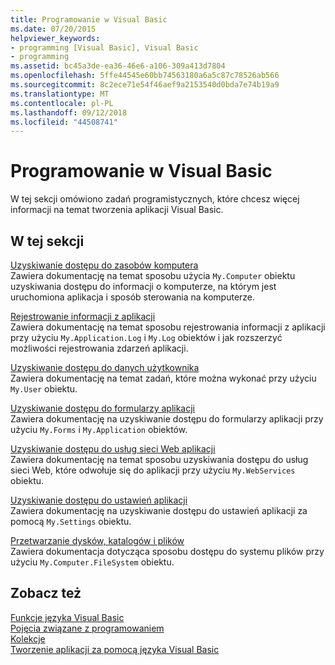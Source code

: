 ```yaml
---
title: Programowanie w Visual Basic
ms.date: 07/20/2015
helpviewer_keywords:
- programming [Visual Basic], Visual Basic
- programming
ms.assetid: bc45a3de-ea36-46e6-a106-309a413d7804
ms.openlocfilehash: 5ffe44545e60bb74563180a6a5c87c78526ab566
ms.sourcegitcommit: 8c2ece71e54f46aef9a2153540d0bda7e74b19a9
ms.translationtype: MT
ms.contentlocale: pl-PL
ms.lasthandoff: 09/12/2018
ms.locfileid: "44508741"
---
```

# <a name="programming-in-visual-basic"></a>Programowanie w Visual Basic
W tej sekcji omówiono zadań programistycznych, które chcesz więcej informacji na temat tworzenia aplikacji Visual Basic.  
  
## <a name="in-this-section"></a>W tej sekcji  
 [Uzyskiwanie dostępu do zasobów komputera](../../../visual-basic/developing-apps/programming/computer-resources/index.md)  
 Zawiera dokumentację na temat sposobu użycia `My.Computer` obiektu uzyskiwania dostępu do informacji o komputerze, na którym jest uruchomiona aplikacja i sposób sterowania na komputerze.  
  
 [Rejestrowanie informacji z aplikacji](../../../visual-basic/developing-apps/programming/log-info/index.md)  
 Zawiera dokumentację na temat sposobu rejestrowania informacji z aplikacji przy użyciu `My.Application.Log` i `My.Log` obiektów i jak rozszerzyć możliwości rejestrowania zdarzeń aplikacji.  
  
 [Uzyskiwanie dostępu do danych użytkownika](../../../visual-basic/developing-apps/programming/accessing-user-data.md)  
 Zawiera dokumentację na temat zadań, które można wykonać przy użyciu `My.User` obiektu.  
  
 [Uzyskiwanie dostępu do formularzy aplikacji](../../../visual-basic/developing-apps/programming/accessing-application-forms.md)  
 Zawiera dokumentację na uzyskiwanie dostępu do formularzy aplikacji przy użyciu `My.Forms` i `My.Application` obiektów.  
  
 [Uzyskiwanie dostępu do usług sieci Web aplikacji](../../../visual-basic/developing-apps/programming/accessing-application-web-services.md)  
 Zawiera dokumentację na temat sposobu uzyskiwania dostępu do usług sieci Web, które odwołuje się do aplikacji przy użyciu `My.WebServices` obiektu.  
  
 [Uzyskiwanie dostępu do ustawień aplikacji](../../../visual-basic/developing-apps/programming/app-settings/index.md)  
 Zawiera dokumentację na uzyskiwanie dostępu do ustawień aplikacji za pomocą `My.Settings` obiektu.  
  
 [Przetwarzanie dysków, katalogów i plików](../../../visual-basic/developing-apps/programming/drives-directories-files/processing.md)  
 Zawiera dokumentacja dotycząca sposobu dostępu do systemu plików przy użyciu `My.Computer.FileSystem` obiektu.  
  
## <a name="see-also"></a>Zobacz też  
 [Funkcje języka Visual Basic](../../../visual-basic/programming-guide/language-features/index.md)  
 [Pojęcia związane z programowaniem](../../../visual-basic/programming-guide/concepts/index.md)  
 [Kolekcje](../../../visual-basic/programming-guide/concepts/collections.md)  
 [Tworzenie aplikacji za pomocą języka Visual Basic](../../../visual-basic/developing-apps/index.md)
